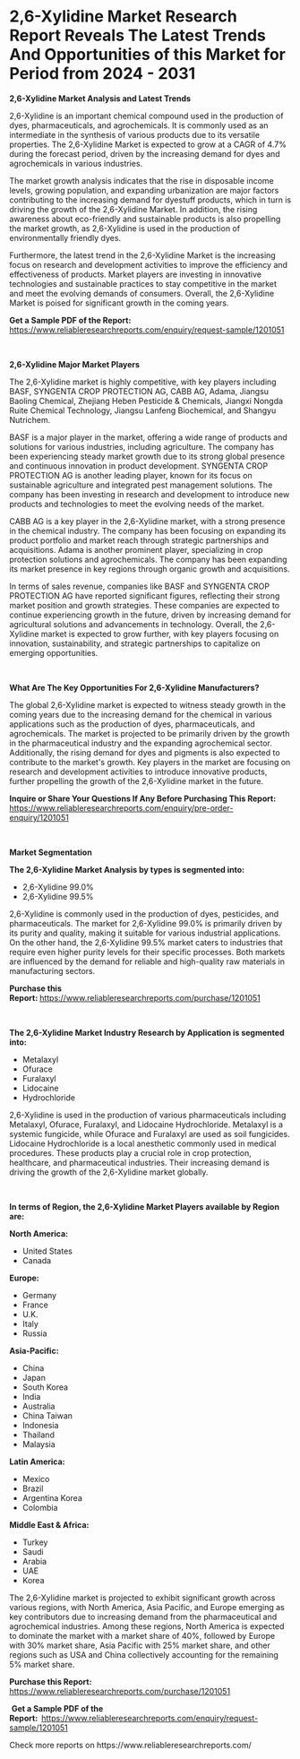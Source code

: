 <p><h1>2,6-Xylidine Market Research Report Reveals The Latest Trends And Opportunities of this Market for Period from 2024 - 2031</h1></p><p><strong>2,6-Xylidine Market Analysis and Latest Trends</strong></p>
<p><p>2,6-Xylidine is an important chemical compound used in the production of dyes, pharmaceuticals, and agrochemicals. It is commonly used as an intermediate in the synthesis of various products due to its versatile properties. The 2,6-Xylidine Market is expected to grow at a CAGR of 4.7% during the forecast period, driven by the increasing demand for dyes and agrochemicals in various industries. </p><p>The market growth analysis indicates that the rise in disposable income levels, growing population, and expanding urbanization are major factors contributing to the increasing demand for dyestuff products, which in turn is driving the growth of the 2,6-Xylidine Market. In addition, the rising awareness about eco-friendly and sustainable products is also propelling the market growth, as 2,6-Xylidine is used in the production of environmentally friendly dyes.</p><p>Furthermore, the latest trend in the 2,6-Xylidine Market is the increasing focus on research and development activities to improve the efficiency and effectiveness of products. Market players are investing in innovative technologies and sustainable practices to stay competitive in the market and meet the evolving demands of consumers. Overall, the 2,6-Xylidine Market is poised for significant growth in the coming years.</p></p>
<p><strong>Get a Sample PDF of the Report:&nbsp;</strong> <a href="https://www.reliableresearchreports.com/enquiry/request-sample/1201051">https://www.reliableresearchreports.com/enquiry/request-sample/1201051</a></p>
<p>&nbsp;</p>
<p><strong>2,6-Xylidine Major Market Players</strong></p>
<p><p>The 2,6-Xylidine market is highly competitive, with key players including BASF, SYNGENTA CROP PROTECTION AG, CABB AG, Adama, Jiangsu Baoling Chemical, Zhejiang Heben Pesticide & Chemicals, Jiangxi Nongda Ruite Chemical Technology, Jiangsu Lanfeng Biochemical, and Shangyu Nutrichem.</p><p>BASF is a major player in the market, offering a wide range of products and solutions for various industries, including agriculture. The company has been experiencing steady market growth due to its strong global presence and continuous innovation in product development. SYNGENTA CROP PROTECTION AG is another leading player, known for its focus on sustainable agriculture and integrated pest management solutions. The company has been investing in research and development to introduce new products and technologies to meet the evolving needs of the market.</p><p>CABB AG is a key player in the 2,6-Xylidine market, with a strong presence in the chemical industry. The company has been focusing on expanding its product portfolio and market reach through strategic partnerships and acquisitions. Adama is another prominent player, specializing in crop protection solutions and agrochemicals. The company has been expanding its market presence in key regions through organic growth and acquisitions.</p><p>In terms of sales revenue, companies like BASF and SYNGENTA CROP PROTECTION AG have reported significant figures, reflecting their strong market position and growth strategies. These companies are expected to continue experiencing growth in the future, driven by increasing demand for agricultural solutions and advancements in technology. Overall, the 2,6-Xylidine market is expected to grow further, with key players focusing on innovation, sustainability, and strategic partnerships to capitalize on emerging opportunities.</p></p>
<p>&nbsp;</p>
<p><strong>What Are The Key Opportunities For 2,6-Xylidine Manufacturers?</strong></p>
<p><p>The global 2,6-Xylidine market is expected to witness steady growth in the coming years due to the increasing demand for the chemical in various applications such as the production of dyes, pharmaceuticals, and agrochemicals. The market is projected to be primarily driven by the growth in the pharmaceutical industry and the expanding agrochemical sector. Additionally, the rising demand for dyes and pigments is also expected to contribute to the market's growth. Key players in the market are focusing on research and development activities to introduce innovative products, further propelling the growth of the 2,6-Xylidine market in the future.</p></p>
<p><strong>Inquire or Share Your Questions If Any Before Purchasing This Report:</strong> <a href="https://www.reliableresearchreports.com/enquiry/pre-order-enquiry/1201051">https://www.reliableresearchreports.com/enquiry/pre-order-enquiry/1201051</a></p>
<p>&nbsp;</p>
<p><strong>Market Segmentation</strong></p>
<p><strong>The 2,6-Xylidine Market Analysis by types is segmented into:</strong></p>
<p><ul><li>2,6-Xylidine 99.0%</li><li>2,6-Xylidine 99.5%</li></ul></p>
<p><p>2,6-Xylidine is commonly used in the production of dyes, pesticides, and pharmaceuticals. The market for 2,6-Xylidine 99.0% is primarily driven by its purity and quality, making it suitable for various industrial applications. On the other hand, the 2,6-Xylidine 99.5% market caters to industries that require even higher purity levels for their specific processes. Both markets are influenced by the demand for reliable and high-quality raw materials in manufacturing sectors.</p></p>
<p><strong>Purchase this Report:&nbsp;</strong><a href="https://www.reliableresearchreports.com/purchase/1201051">https://www.reliableresearchreports.com/purchase/1201051</a></p>
<p>&nbsp;</p>
<p><strong>The 2,6-Xylidine Market Industry Research by Application is segmented into:</strong></p>
<p><ul><li>Metalaxyl</li><li>Ofurace</li><li>Furalaxyl</li><li>Lidocaine</li><li>Hydrochloride</li></ul></p>
<p><p>2,6-Xylidine is used in the production of various pharmaceuticals including Metalaxyl, Ofurace, Furalaxyl, and Lidocaine Hydrochloride. Metalaxyl is a systemic fungicide, while Ofurace and Furalaxyl are used as soil fungicides. Lidocaine Hydrochloride is a local anesthetic commonly used in medical procedures. These products play a crucial role in crop protection, healthcare, and pharmaceutical industries. Their increasing demand is driving the growth of the 2,6-Xylidine market globally.</p></p>
<p>&nbsp;</p>
<p><strong>In terms of Region, the 2,6-Xylidine Market Players available by Region are:</strong></p>
<p>
    <p> <strong> North America: </strong>
        <ul>
            <li>United States</li>
            <li>Canada</li>
        </ul>
        </p> 
    <p> <strong> Europe: </strong>
        <ul>
            <li>Germany</li>
            <li>France</li>
            <li>U.K.</li>
            <li>Italy</li>
            <li>Russia</li>
        </ul>
        </p> 
    <p> <strong> Asia-Pacific: </strong>
        <ul>
            <li>China</li>
            <li>Japan</li>
            <li>South Korea</li>
            <li>India</li>
            <li>Australia</li>
            <li>China Taiwan</li>
            <li>Indonesia</li>
            <li>Thailand</li>
            <li>Malaysia</li>
        </ul>
        </p> 
    <p> <strong> Latin America: </strong>
        <ul>
            <li>Mexico</li>
            <li>Brazil</li>
            <li>Argentina Korea</li>
            <li>Colombia</li>
        </ul>
        </p> 
    <p> <strong> Middle East & Africa: </strong>
        <ul>
            <li>Turkey</li>
            <li>Saudi</li>
            <li>Arabia</li>
            <li>UAE</li>
            <li>Korea</li>
        </ul>
    </p>
    </p>
<p><p>The 2,6-Xylidine market is projected to exhibit significant growth across various regions, with North America, Asia Pacific, and Europe emerging as key contributors due to increasing demand from the pharmaceutical and agrochemical industries. Among these regions, North America is expected to dominate the market with a market share of 40%, followed by Europe with 30% market share, Asia Pacific with 25% market share, and other regions such as USA and China collectively accounting for the remaining 5% market share.</p></p>
<p><strong>Purchase this Report: </strong><a href="https://www.reliableresearchreports.com/purchase/1201051">https://www.reliableresearchreports.com/purchase/1201051</a></p>
<p>&nbsp;<strong>Get a Sample PDF of the Report:&nbsp;&nbsp;</strong><a href="https://www.reliableresearchreports.com/enquiry/request-sample/1201051">https://www.reliableresearchreports.com/enquiry/request-sample/1201051</a></p>
<p><strong></strong></p>
<p>Check more reports on https://www.reliableresearchreports.com/</p>